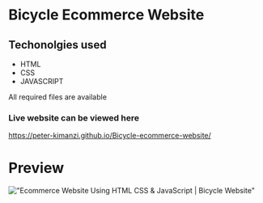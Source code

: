 # Bicycle Ecommerce   Website

## Techonolgies used
* HTML
* CSS
* JAVASCRIPT

All required files are available 

### Live website can be viewed here
https://peter-kimanzi.github.io/Bicycle-ecommerce-website/


# Preview

!["Ecommerce Website Using HTML CSS & JavaScript | Bicycle Website"](https://user-images.githubusercontent.com/67447840/123276709-9e3e6300-d52f-11eb-8e23-76d49c0017f0.png "Ecommerce Website Using HTML CSS & JavaScript | Bicycle Website")
